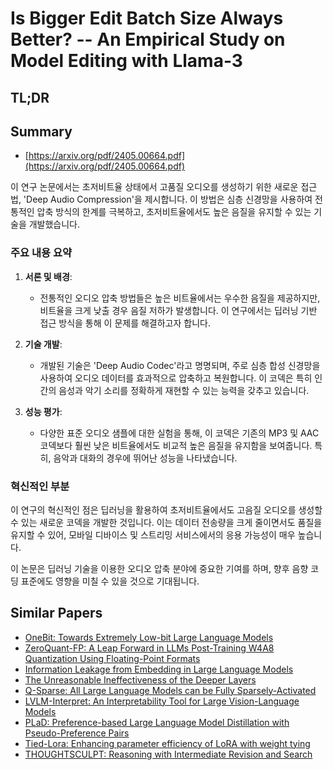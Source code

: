 # Is Bigger Edit Batch Size Always Better? -- An Empirical Study on Model Editing with Llama-3
## TL;DR
## Summary
- [https://arxiv.org/pdf/2405.00664.pdf](https://arxiv.org/pdf/2405.00664.pdf)

이 연구 논문에서는 초저비트율 상태에서 고품질 오디오를 생성하기 위한 새로운 접근법, 'Deep Audio Compression'을 제시합니다. 이 방법은 심층 신경망을 사용하여 전통적인 압축 방식의 한계를 극복하고, 초저비트율에서도 높은 음질을 유지할 수 있는 기술을 개발했습니다.

### 주요 내용 요약

1. **서론 및 배경**:
   - 전통적인 오디오 압축 방법들은 높은 비트율에서는 우수한 음질을 제공하지만, 비트율을 크게 낮출 경우 음질 저하가 발생합니다. 이 연구에서는 딥러닝 기반 접근 방식을 통해 이 문제를 해결하고자 합니다.

2. **기술 개발**:
   - 개발된 기술은 'Deep Audio Codec'라고 명명되며, 주로 심층 합성 신경망을 사용하여 오디오 데이터를 효과적으로 압축하고 복원합니다. 이 코덱은 특히 인간의 음성과 악기 소리를 정확하게 재현할 수 있는 능력을 갖추고 있습니다.

3. **성능 평가**:
   - 다양한 표준 오디오 샘플에 대한 실험을 통해, 이 코덱은 기존의 MP3 및 AAC 코덱보다 훨씬 낮은 비트율에서도 비교적 높은 음질을 유지함을 보여줍니다. 특히, 음악과 대화의 경우에 뛰어난 성능을 나타냈습니다.

### 혁신적인 부분
이 연구의 혁신적인 점은 딥러닝을 활용하여 초저비트율에서도 고음질 오디오를 생성할 수 있는 새로운 코덱을 개발한 것입니다. 이는 데이터 전송량을 크게 줄이면서도 품질을 유지할 수 있어, 모바일 디바이스 및 스트리밍 서비스에서의 응용 가능성이 매우 높습니다.

이 논문은 딥러닝 기술을 이용한 오디오 압축 분야에 중요한 기여를 하며, 향후 음향 코딩 표준에도 영향을 미칠 수 있을 것으로 기대됩니다.

## Similar Papers
- [OneBit: Towards Extremely Low-bit Large Language Models](2402.11295.md)
- [ZeroQuant-FP: A Leap Forward in LLMs Post-Training W4A8 Quantization Using Floating-Point Formats](2307.09782.md)
- [Information Leakage from Embedding in Large Language Models](2405.11916.md)
- [The Unreasonable Ineffectiveness of the Deeper Layers](2403.17887.md)
- [Q-Sparse: All Large Language Models can be Fully Sparsely-Activated](2407.10969.md)
- [LVLM-Interpret: An Interpretability Tool for Large Vision-Language Models](2404.03118.md)
- [PLaD: Preference-based Large Language Model Distillation with Pseudo-Preference Pairs](2406.02886.md)
- [Tied-Lora: Enhancing parameter efficiency of LoRA with weight tying](2311.09578.md)
- [THOUGHTSCULPT: Reasoning with Intermediate Revision and Search](2404.05966.md)
